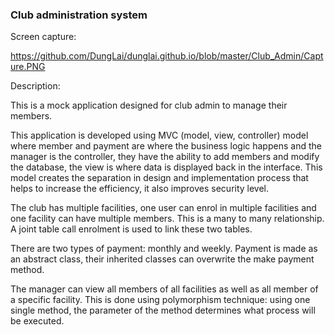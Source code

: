 ### Club administration system
Screen capture:

https://github.com/DungLai/dunglai.github.io/blob/master/Club_Admin/Capture.PNG

Description:

This is a mock application designed for club admin to manage their members. 

This application is developed using MVC (model, view, controller) model where member and payment are where the business logic happens and the manager is the controller, they have the ability to add members and modify the database, the view is where data is displayed back in the interface. This model creates the separation in design and implementation process that helps to increase the efficiency, it also improves security level.

The club has multiple facilities, one user can enrol in multiple facilities and one facility can have multiple members. This is a many to many relationship. A joint table call enrolment is used to link these two tables.

There are two types of payment: monthly and weekly. Payment is made as an abstract class, their inherited classes can overwrite the make payment method.

The manager can view all members of all facilities as well as all member of a specific facility. This is done using polymorphism technique: using one single method, the parameter of the method determines what process will be executed.
